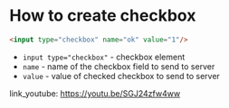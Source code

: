 # How to create checkbox

```html
<input type="checkbox" name="ok" value="1"/>
```

- `input type="checkbox"` - checkbox element
- `name` - name of the checkbox field to send to server
- `value` - value of checked checkbox to send to server


link_youtube: https://youtu.be/SGJ24zfw4ww
